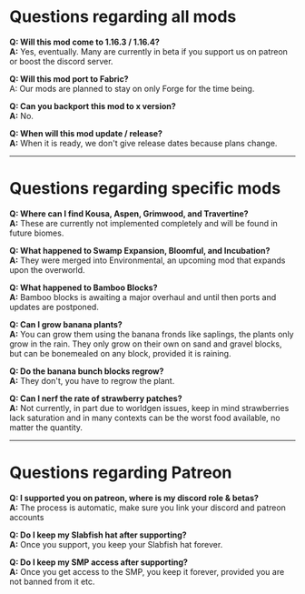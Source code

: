 # Questions regarding all mods

**Q: Will this mod come to 1.16.3 / 1.16.4?**  
**A:** Yes, eventually. Many are currently in beta if you support us on patreon or boost the discord server.

**Q: Will this mod port to Fabric?**  
A: Our mods are planned to stay on only Forge for the time being.

**Q: Can you backport this mod to x version?**  
**A:** No.

**Q: When will this mod update / release?**  
**A:** When it is ready, we don't give release dates because plans change.

---

# Questions regarding specific mods

**Q: Where can I find Kousa, Aspen, Grimwood, and Travertine?**  
**A:** These are currently not implemented completely and will be found in future biomes.

**Q: What happened to Swamp Expansion, Bloomful, and Incubation?**  
**A:** They were merged into Environmental, an upcoming mod that expands upon the overworld.

**Q: What happened to Bamboo Blocks?**  
**A:** Bamboo blocks is awaiting a major overhaul and until then ports and updates are postponed.

**Q: Can I grow banana plants?**  
**A:** You can grow them using the banana fronds like saplings, the plants only grow in the rain. They only grow on their own on sand and gravel blocks, but can be bonemealed on any block, provided it is raining.

**Q: Do the banana bunch blocks regrow?**  
**A:** They don't, you have to regrow the plant.

**Q: Can I nerf the rate of strawberry patches?**  
**A:** Not currently, in part due to worldgen issues, keep in mind strawberries lack saturation and in many contexts can be the worst food available, no matter the quantity.

---

# Questions regarding Patreon

**Q: I supported you on patreon, where is my discord role & betas?**  
**A:** The process is automatic, make sure you link your discord and patreon accounts

**Q: Do I keep my Slabfish hat after supporting?**  
**A:** Once you support, you keep your Slabfish hat forever.

**Q: Do I keep my SMP access after supporting?**  
**A:** Once you get access to the SMP, you keep it forever, provided you are not banned from it etc.

